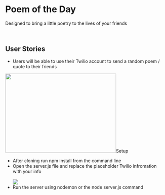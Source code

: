 <h1>Poem of the Day</h1>
<p>Designed to bring a little poetry to the lives of your friends</p>
<br/>
<h2>User Stories</h2>
<ul>
  <li>Users will be able to use their Twilio account to send a random poem / quote to their friends</li>
</ul>
<img src="https://i.imgur.com/3Wxjlt7.png" height = "250px" width = "350px"</img



<h2>Setup</h2>
<ul>
  <li>After cloning run npm install from the command line</li>
  <li>Open the server.js file and replace the placeholder Twilio infromation with your info</li>
  <br/>
  <img src="https://i.imgur.com/wSsHcCU.png"></img>
  <br/>
  <li> Run the server using nodemon or the node server.js command</li>
</ul>
